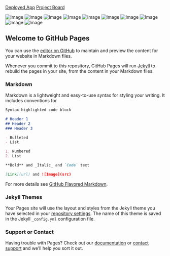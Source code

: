 [Deployed App](https://trapagasarah.github.io/Connect-Four-Game/)
[Project Board](https://trello.com/b/05G4jwI1/connect-forest)

![Image](images/wireframe.jpg?raw=true)
![Image](images/initial-whiteboarding.jpg)
![Image](images/creating-board.jpg)
![Image](images/placing-piece.jpg)
![Image](images/check-row.jpg)
![Image](images/check-column.jpg)
![Image](images/diagonal-down-right-algorithm.jpg)
![Image](images/diagonal-right.jpg)
![Image](images/diagonal-up-right-algorithm.jpg)
![Image](images/diagonal-up-right.jpg)




## Welcome to GitHub Pages

You can use the [editor on GitHub](https://github.com/trapagasarah/Connect-Four-Game/edit/master/README.md) to maintain and preview the content for your website in Markdown files.

Whenever you commit to this repository, GitHub Pages will run [Jekyll](https://jekyllrb.com/) to rebuild the pages in your site, from the content in your Markdown files.

### Markdown

Markdown is a lightweight and easy-to-use syntax for styling your writing. It includes conventions for

```markdown
Syntax highlighted code block

# Header 1
## Header 2
### Header 3

- Bulleted
- List

1. Numbered
2. List

**Bold** and _Italic_ and `Code` text

[Link](url) and ![Image](src)
```

For more details see [GitHub Flavored Markdown](https://guides.github.com/features/mastering-markdown/).

### Jekyll Themes

Your Pages site will use the layout and styles from the Jekyll theme you have selected in your [repository settings](https://github.com/trapagasarah/Connect-Four-Game/settings). The name of this theme is saved in the Jekyll `_config.yml` configuration file.

### Support or Contact

Having trouble with Pages? Check out our [documentation](https://help.github.com/categories/github-pages-basics/) or [contact support](https://github.com/contact) and we’ll help you sort it out.

